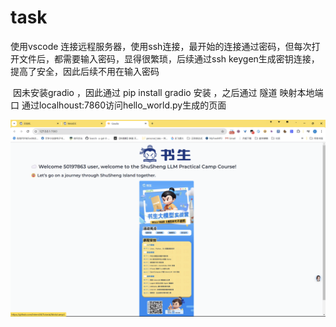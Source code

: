 # task

使用vscode 连接远程服务器，使用ssh连接，最开始的连接通过密码，但每次打开文件后，都需要输入密码，显得很繁琐，后续通过ssh keygen生成密钥连接，提高了安全，因此后续不用在输入密码


​    因未安装gradio ，因此通过 pip install gradio 安装 ，之后通过 隧道 映射本地端口 通过localhoust:7860访问hello_world.py生成的页面
​    

![zhujiemian](./img/index.png)